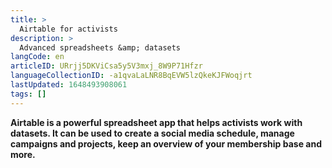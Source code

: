```yaml
---
title: >
  Airtable for activists
description: >
  Advanced spreadsheets &amp; datasets
langCode: en
articleID: URrjj5DKViCsa5y5V3mxj_8W9P71Hfzr
languageCollectionID: -a1qvaLaLNR8BqEVW5lzQkeKJFWoqjrt
lastUpdated: 1648493908061
tags: []
---
```


**Airtable is a powerful spreadsheet app that helps activists work with datasets. It can be used to create a social media schedule, manage campaigns and projects, keep an overview of your membership base and more.**